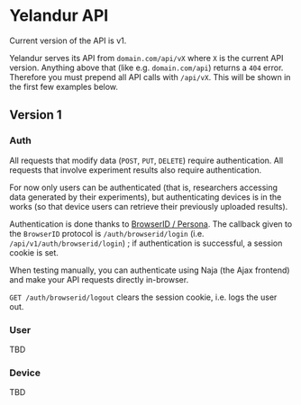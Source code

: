 Yelandur API
============

Current version of the API is v1.

Yelandur serves its API from `domain.com/api/vX` where `X` is the current API version. Anything above that (like e.g. `domain.com/api`) returns a `404` error. Therefore you must prepend all API calls with `/api/vX`. This will be shown in the first few examples below.


Version 1
---------

### Auth

All requests that modify data (`POST`, `PUT`, `DELETE`) require authentication. All requests that involve experiment results also require authentication.

For now only users can be authenticated (that is, researchers accessing data generated by their experiments), but authenticating devices is in the works (so that device users can retrieve their previously uploaded results).

Authentication is done thanks to [BrowserID / Persona](https://login.persona.org/). The callback given to the `BrowserID` protocol is `/auth/browserid/login` (i.e. `/api/v1/auth/browserid/login`) ; if authentication is successful, a session cookie is set.

When testing manually, you can authenticate using Naja (the Ajax frontend) and make your API requests directly in-browser.

`GET /auth/browserid/logout` clears the session cookie, i.e. logs the user out.


### User

TBD


### Device

TBD
